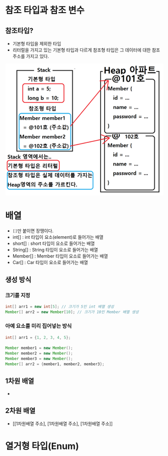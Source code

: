 # 참조 타입과 참조 변수
## 참조타입?
* 기본형 타입을 제외한 타입
* 리터럴을 가지고 있는 기본형 타입과 다르게 참조형 타입은 그 데이터에 대한 참조 주소를 가지고 있다.

<img src = "https://github.com/9JaHyun/JAVA-BASIC-STUDY/blob/main/CH5/img/2.png">

# 배열
* `[]`만 붙이면 장땡이다.
* int[] : int 타입이 요소(element)로 들어가는 배열
* short[] : short 타입이 요소로 들어가는 배열
* String[] : String 타입이 요소로 들어가는 배열
* Member[] : Member 타입이 요소로 들어가는 배열
* Car[] : Car 타입이 요소로 들어가는 배열


## 생성 방식
### 크기를 지정
```java
int[] arr1 = new int[5]; // 크기가 5인 int 배열 생성
Member[] arr2 = new Member[10]; // 크기가 10인 Member 배열 생성
```

### 아예 요소를 미리 집어넣는 방식
```java
int[] arr1 = {1, 2, 3, 4, 5};

Member member1 = new Member();
Member member2 = new Member();
Member member3 = new Member();
Member[] arr2 = {member1, member2, member3};
```

## 1차원 배열
* 

## 2차원 배열
* [[1차원배열 주소], [1차원배열 주소], [1차원배열 주소]]
# 열거형 타입(Enum)


